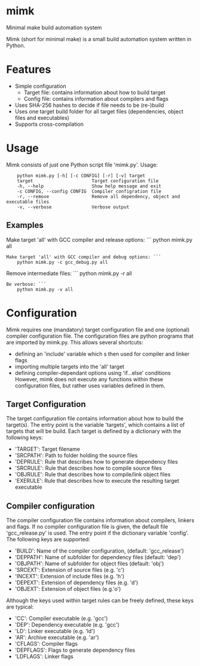 # mimk
Minimal make build automation system

Mimk (short for minimal make) is a small build automation system written in Python.

# Features
* Simple configuration
    * Target file: contains information about how to build target
    * Config file: contains information about compilers and flags
* Uses SHA-256 hashes to decide if file needs to be (re-)build
* Uses one target build folder for all target files (dependencies, object files and executables)
* Supports cross-compilation

# Usage
Mimk consists of just one Python script file 'mimk.py'.
Usage:
```
    python mimk.py [-h] [-c CONFIG] [-r] [-v] target
    target                      Target configuration file
    -h, --help                  Show help message and exit
    -c CONFIG, --config CONFIG  Compiler configration file
    -r, --remove                Remove all dependency, object and executable files
    -v, --verbose               Verbose output
```

## Examples
Make target 'all' with GCC compiler and release options: ```
    python mimk.py all
```
Make target 'all' with GCC compiler and debug options: ```
    python mimk.py -c gcc_debug.py all
```
Remove intermediate files: ```
    python mimk.py -r all
```
Be verbose: ```
    python mimk.py -v all
```

# Configuration
Mimk requires one (mandatory) target configuration file and one (optional) compiler configuration file.
The configuration files are python programs that are imported by mimk.py.
This allows several shortcuts:
* defining an 'include' variable which s then used for compiler and linker flags
* importing multiple targets into the 'all' target
* defining compiler-dependant options using 'if...else' conditions
However, mimk does not execute any functions within these configuration files, but rather uses variables defined in them.

## Target Configuration
The target configuration file contains information about how to build the target(s).
The entry point is the variable 'targets', which contains a list of targets that will be build.
Each target is defined by a dictionary with the following keys:
* 'TARGET':  Target filename
* 'SRCPATH': Path to folder holding the source files
* 'DEPRULE': Rule that describes how to generate dependency files
* 'SRCRULE': Rule that describes how to compile source files 
* 'OBJRULE': Rule that describes how to compile/link object files
* 'EXERULE': Rule that describes how to execute the resulting target executable

## Compiler configuration
The compiler configuration file contains information about compilers, linkers and flags.
If no compiler configuration file is given, the default file 'gcc_release.py' is used.
The entry point if the dictionary variable 'config'.
The following keys are supported:
* 'BUILD':   Name of the compiler configuration, (default: 'gcc_release')
* 'DEPPATH': Name of subfolder for dependency files (default: 'dep')
* 'OBJPATH': Name of subfolder for object files (default: 'obj')
* 'SRCEXT':  Extension of source files (e.g. 'c')
* 'INCEXT':  Extension of include files (e.g. 'h')
* 'DEPEXT':  Extension of dependency files (e.g. 'd')
* 'OBJEXT':  Extension of object files (e.g.'o')

Although the keys used within target rules can be freely defined, these keys are typical:
* 'CC':       Compiler executable (e.g. 'gcc')
* 'DEP':      Dependency executable (e.g. 'gcc')
* 'LD':       Linker executable (e.g. 'ld')
* 'AR':       Archive executable (e.g. 'ar')
* 'CFLAGS':   Compiler flags
* 'DEPFLAGS': Flags to generate dependency files
* 'LDFLAGS':  Linker flags
